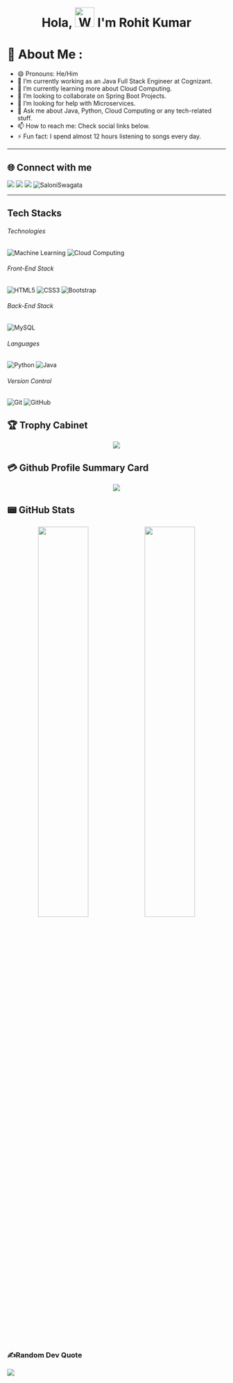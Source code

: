 <h1 align="center"> Hola, <img src="https://raw.githubusercontent.com/nixin72/nixin72/master/wave.gif" 
         alt="Waving hand animated gif"
         height="45"
         width="45" /> I'm Rohit Kumar</h1>
         
# 💫 About Me :
- 😄 Pronouns: He/Him
- 🔭 I’m currently working as an Java Full Stack Engineer at Cognizant.
- 🌱 I’m currently learning more about Cloud Computing.
- 👯 I’m looking to collaborate on Spring Boot Projects.
- 🤔 I’m looking for help with Microservices.
- 💬 Ask me about Java, Python, Cloud Computing or any tech-related stuff.
- 📫 How to reach me: Check social links below.
- ⚡ Fun fact: I spend almost 12 hours listening to songs every day.
---
## 🌐 Connect with me 
[<img src="https://img.shields.io/badge/linkedin-%230077B5.svg?&style=for-the-badge&logo=linkedin&logoColor=white"/>](https://linkedin.com/in/rohit-kumar8/) 
[<img src = "https://img.shields.io/badge/instagram-%23E4405F.svg?&style=for-the-badge&logo=instagram&logoColor=white">](https://www.instagram.com/rony_83/)
[<img src ="https://img.shields.io/badge/Email-Here-%23E4405F.svg?&style=for-the-badge&logo=&logoColor=white%22">](mailto:rk5744081@gmail.com)
<img src="https://komarev.com/ghpvc/?username=Rohit-83&label=Views&color=blue&style=plastic&style=for-the-badge" alt="SaloniSwagata" />

---

## Tech Stacks

###### Technologies
![Machine Learning](https://img.shields.io/badge/Machine%20learning-430098?style=for-the-badge&logo=machine%20learning)
![Cloud Computing](https://img.shields.io/badge/Cloud%20Computing-430098?style=for-the-badge&logo=cloud%20computing&logoColor=white)
###### Front-End Stack
![HTML5](https://img.shields.io/badge/-HTML5-E34F26?style=for-the-badge&logo=html5&logoColor=white)
![CSS3](https://img.shields.io/badge/-CSS3-1572B6?style=for-the-badge&logo=css3)
![Bootstrap](https://img.shields.io/badge/-Bootstrap-7952B3?style=for-the-badge&logo=bootstrap&logoColor=white)

###### Back-End Stack
![MySQL](https://img.shields.io/badge/-MySQL-4479A1?style=for-the-badge&logo=mysql&logoColor=white)

###### Languages
![Python](https://img.shields.io/badge/-Python-3776AB?style=for-the-badge&logo=Python&logoColor=white)
![Java](https://img.shields.io/badge/JAVA-00599C?style=for-the-badge&logo=JAVA&logoColor=white)

###### Version Control
![Git](https://img.shields.io/badge/-Git-F05032?style=for-the-badge&logo=git&logoColor=white)
![GitHub](https://img.shields.io/badge/-GitHub-181717?style=for-the-badge&logo=github)

## 🏆 Trophy Cabinet

<p align=center>
<img align=center src="https://github-profile-trophy.vercel.app/?username=Rohit-83&theme=monokai&row=2&column=3&margin-w=8&margin-h=8">
</p>

## 💳 Github Profile Summary Card
<p align="center">
  <img src="https://github-profile-summary-cards.vercel.app/api/cards/profile-details?username=Rohit-83&theme=vue"/>
</p>

## 📟 GitHub Stats
<p align="center">
	<img width="48%" src="https://github-readme-stats.vercel.app/api?username=Rohit-83&show_icons=true&theme=vue" />
	<img width="48%" src="https://github-readme-streak-stats.herokuapp.com/?user=Rohit-83&theme=vue" />
</p>

### ✍️Random Dev Quote
![](https://quotes-github-readme.vercel.app/api?type=horizontal&theme=vue)
